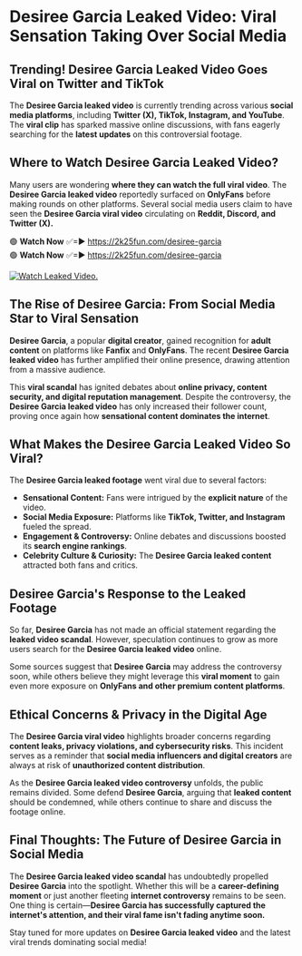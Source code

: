 # Desiree Garcia Leaked Video: Viral Sensation Taking Over Social Media

## **Trending! Desiree Garcia Leaked Video Goes Viral on Twitter and TikTok**
The **Desiree Garcia leaked video** is currently trending across various **social media platforms**, including **Twitter (X), TikTok, Instagram, and YouTube**. The **viral clip** has sparked massive online discussions, with fans eagerly searching for the **latest updates** on this controversial footage.

## **Where to Watch Desiree Garcia Leaked Video?**
Many users are wondering **where they can watch the full viral video**. The **Desiree Garcia leaked video** reportedly surfaced on **OnlyFans** before making rounds on other platforms. Several social media users claim to have seen the **Desiree Garcia viral video** circulating on **Reddit, Discord, and Twitter (X).**

🟢 **Watch Now** ✅=► https://2k25fun.com/desiree-garcia  
🟢 **Watch Now** ✅=► https://2k25fun.com/desiree-garcia  

[![Watch Leaked Video.](https://miro.medium.com/v2/resize:fit:828/format:webp/1*cilzJN44JGOrTw9NJCrNHA.gif "Watch Leaked Video")](https://2k25fun.com/desiree-garcia)

## **The Rise of Desiree Garcia: From Social Media Star to Viral Sensation**
**Desiree Garcia**, a popular **digital creator**, gained recognition for **adult content** on platforms like **Fanfix** and **OnlyFans**. The recent **Desiree Garcia leaked video** has further amplified their online presence, drawing attention from a massive audience.

This **viral scandal** has ignited debates about **online privacy, content security, and digital reputation management**. Despite the controversy, the **Desiree Garcia leaked video** has only increased their follower count, proving once again how **sensational content dominates the internet**.

## **What Makes the Desiree Garcia Leaked Video So Viral?**
The **Desiree Garcia leaked footage** went viral due to several factors:
- **Sensational Content:** Fans were intrigued by the **explicit nature** of the video.
- **Social Media Exposure:** Platforms like **TikTok, Twitter, and Instagram** fueled the spread.
- **Engagement & Controversy:** Online debates and discussions boosted its **search engine rankings**.
- **Celebrity Culture & Curiosity:** The **Desiree Garcia leaked content** attracted both fans and critics.

## **Desiree Garcia's Response to the Leaked Footage**
So far, **Desiree Garcia** has not made an official statement regarding the **leaked video scandal**. However, speculation continues to grow as more users search for the **Desiree Garcia leaked video** online.

Some sources suggest that **Desiree Garcia** may address the controversy soon, while others believe they might leverage this **viral moment** to gain even more exposure on **OnlyFans and other premium content platforms**.

## **Ethical Concerns & Privacy in the Digital Age**
The **Desiree Garcia viral video** highlights broader concerns regarding **content leaks, privacy violations, and cybersecurity risks**. This incident serves as a reminder that **social media influencers and digital creators** are always at risk of **unauthorized content distribution**.

As the **Desiree Garcia leaked video controversy** unfolds, the public remains divided. Some defend **Desiree Garcia**, arguing that **leaked content** should be condemned, while others continue to share and discuss the footage online.

## **Final Thoughts: The Future of Desiree Garcia in Social Media**
The **Desiree Garcia leaked video scandal** has undoubtedly propelled **Desiree Garcia** into the spotlight. Whether this will be a **career-defining moment** or just another fleeting **internet controversy** remains to be seen. One thing is certain—**Desiree Garcia has successfully captured the internet's attention, and their viral fame isn't fading anytime soon.**

Stay tuned for more updates on **Desiree Garcia leaked video** and the latest viral trends dominating social media!